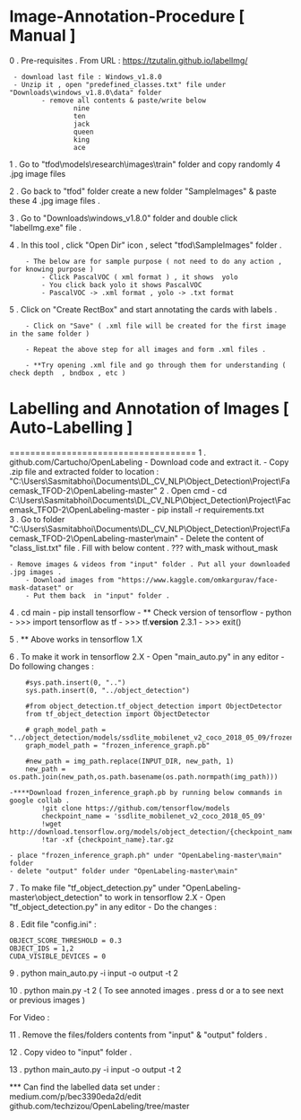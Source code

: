 # Image-Annotation-Procedure [ Manual ]

0 . Pre-requisites . From URL : https://tzutalin.github.io/labelImg/

	 - download last file : Windows_v1.8.0
	 - Unzip it , open "predefined_classes.txt" file under "Downloads\windows_v1.8.0\data" folder 
			- remove all contents & paste/write below
					nine
					ten
					jack
					queen
					king
					ace

1 . Go to "tfod\models\research\images\train" folder and copy randomly 4 .jpg image files 	

2 . Go back to "tfod\" folder create a new folder "SampleImages" & paste these 4 .jpg image files .	

3 . Go to "Downloads\windows_v1.8.0" folder and double click "labelImg.exe" file .

4 . In this tool , click "Open Dir" icon , select "tfod\SampleImages" folder .

		- The below are for sample purpose ( not need to do any action , for knowing purpose )
			- Click PascalVOC ( xml format ) , it shows  yolo
			- You click back yolo it shows PascalVOC
			- PascalVOC -> .xml format , yolo -> .txt format

5 . Click on "Create RectBox" and start annotating the cards with labels .

		- Click on "Save" ( .xml file will be created for the first image in the same folder ) 
		
		- Repeat the above step for all images and form .xml files .
		
		- **Try opening .xml file and go through them for understanding ( check depth  , bndbox , etc )
		
		
		
# Labelling and Annotation of Images [ Auto-Labelling ]
====================================
1 . github.com/Cartucho/OpenLabeling
	- Download code and extract it.
	- Copy .zip file and extracted folder to location : "C:\Users\Sasmitabhoi\Documents\DL_CV_NLP\Object_Detection\Project\Facemask_TFOD-2\OpenLabeling-master"
2 . Open cmd
    - cd C:\Users\Sasmitabhoi\Documents\DL_CV_NLP\Object_Detection\Project\Facemask_TFOD-2\OpenLabeling-master
	- pip install -r requirements.txt	
3 . Go to folder "C:\Users\Sasmitabhoi\Documents\DL_CV_NLP\Object_Detection\Project\Facemask_TFOD-2\OpenLabeling-master\main"
	- Delete  the content of "class_list.txt" file . Fill with below content .
		???
		with_mask
		without_mask
	
	- Remove images & videos from "input" folder . Put all your downloaded .jpg images .
		- Download images from "https://www.kaggle.com/omkargurav/face-mask-dataset" or 
		- Put them back  in "input" folder .

4 . cd main
	- pip install tensorflow
	- ** Check version of tensorflow
		- python
		- >>> import tensorflow as tf
		- >>> tf.__version__
			2.3.1 
		- >>> exit()

5 . ** Above works in tensorflow 1.X

6 . To make it work in tensorflow 2.X
	- Open "main_auto.py" in any editor
	- Do following changes :
	
		#sys.path.insert(0, "..")
		sys.path.insert(0, "../object_detection")
		
		#from object_detection.tf_object_detection import ObjectDetector
		from tf_object_detection import ObjectDetector
		
		# graph_model_path = "../object_detection/models/ssdlite_mobilenet_v2_coco_2018_05_09/frozen_inference_graph.pb"
		graph_model_path = "frozen_inference_graph.pb"
		
		#new_path = img_path.replace(INPUT_DIR, new_path, 1)
        new_path = os.path.join(new_path,os.path.basename(os.path.normpath(img_path)))
		
	-****Download frozen_inference_graph.pb by running below commands in google collab .
			!git clone https://github.com/tensorflow/models
			checkpoint_name = 'ssdlite_mobilenet_v2_coco_2018_05_09'
			!wget http://download.tensorflow.org/models/object_detection/{checkpoint_name}.tar.gz
			!tar -xf {checkpoint_name}.tar.gz
			
	- place "frozen_inference_graph.ph" under "OpenLabeling-master\main" folder			
	- delete "output" folder under "OpenLabeling-master\main"
	
7 . To make file "tf_object_detection.py" under "OpenLabeling-master\object_detection"  to work in tensorflow 2.X
	- Open "tf_object_detection.py" in any editor
	- Do the changes :	
	
8 . Edit file "config.ini" :

	OBJECT_SCORE_THRESHOLD = 0.3
	OBJECT_IDS = 1,2
	CUDA_VISIBLE_DEVICES = 0
	
9 . python main_auto.py -i input -o output -t 2	

10 . python main.py -t 2 ( To see annoted images . press d or a to see next or previous images )

For  Video :

11 . Remove the files/folders contents from "input" & "output" folders .

12 . Copy video to "input" folder .

13 . python main_auto.py -i input -o output -t 2



*** Can find the labelled data set under : medium.com/p/bec3390eda2d/edit
	github.com/techzizou/OpenLabeling/tree/master		
